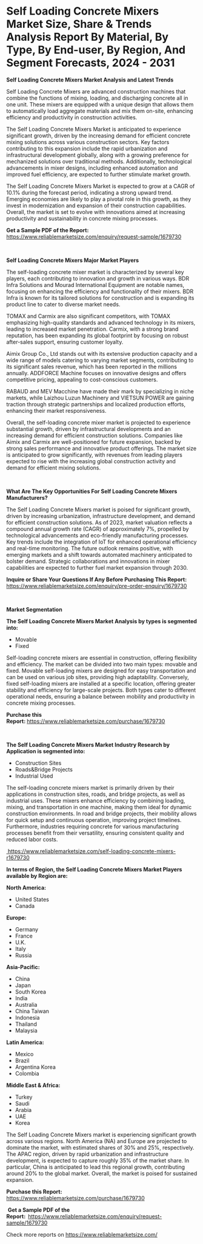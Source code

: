 <p><h1>Self Loading Concrete Mixers Market Size, Share & Trends Analysis Report By Material, By Type, By End-user, By Region, And Segment Forecasts, 2024 - 2031</h1></p><p><strong>Self Loading Concrete Mixers Market Analysis and Latest Trends</strong></p>
<p><p>Self Loading Concrete Mixers are advanced construction machines that combine the functions of mixing, loading, and discharging concrete all in one unit. These mixers are equipped with a unique design that allows them to automatically load aggregate materials and mix them on-site, enhancing efficiency and productivity in construction activities.</p><p>The Self Loading Concrete Mixers Market is anticipated to experience significant growth, driven by the increasing demand for efficient concrete mixing solutions across various construction sectors. Key factors contributing to this expansion include the rapid urbanization and infrastructural development globally, along with a growing preference for mechanized solutions over traditional methods. Additionally, technological advancements in mixer designs, including enhanced automation and improved fuel efficiency, are expected to further stimulate market growth.</p><p>The Self Loading Concrete Mixers Market is expected to grow at a CAGR of 10.1% during the forecast period, indicating a strong upward trend. Emerging economies are likely to play a pivotal role in this growth, as they invest in modernization and expansion of their construction capabilities. Overall, the market is set to evolve with innovations aimed at increasing productivity and sustainability in concrete mixing processes.</p></p>
<p><strong>Get a Sample PDF of the Report:&nbsp;</strong> <a href="https://www.reliablemarketsize.com/enquiry/request-sample/1679730?utm_campaign=1996&utm_medium=2&utm_source=Github&utm_content=ia&utm_term=28122024&utm_id=self-loading-concrete-mixers">https://www.reliablemarketsize.com/enquiry/request-sample/1679730</a></p>
<p>&nbsp;</p>
<p><strong>Self Loading Concrete Mixers Major Market Players</strong></p>
<p><p>The self-loading concrete mixer market is characterized by several key players, each contributing to innovation and growth in various ways. BDR Infra Solutions and Mourad International Equipment are notable names, focusing on enhancing the efficiency and functionality of their mixers. BDR Infra is known for its tailored solutions for construction and is expanding its product line to cater to diverse market needs.</p><p>TOMAX and Carmix are also significant competitors, with TOMAX emphasizing high-quality standards and advanced technology in its mixers, leading to increased market penetration. Carmix, with a strong brand reputation, has been expanding its global footprint by focusing on robust after-sales support, ensuring customer loyalty.</p><p>Aimix Group Co., Ltd stands out with its extensive production capacity and a wide range of models catering to varying market segments, contributing to its significant sales revenue, which has been reported in the millions annually. ADDFORCE Machine focuses on innovative designs and offers competitive pricing, appealing to cost-conscious customers.</p><p>RABAUD and MEV Macchine have made their mark by specializing in niche markets, while Laizhou Luzun Machinery and VIETSUN POWER are gaining traction through strategic partnerships and localized production efforts, enhancing their market responsiveness.</p><p>Overall, the self-loading concrete mixer market is projected to experience substantial growth, driven by infrastructural developments and an increasing demand for efficient construction solutions. Companies like Aimix and Carmix are well-positioned for future expansion, backed by strong sales performance and innovative product offerings. The market size is anticipated to grow significantly, with revenues from leading players expected to rise with the increasing global construction activity and demand for efficient mixing solutions.</p></p>
<p>&nbsp;</p>
<p><strong>What Are The Key Opportunities For Self Loading Concrete Mixers Manufacturers?</strong></p>
<p><p>The Self Loading Concrete Mixers market is poised for significant growth, driven by increasing urbanization, infrastructure development, and demand for efficient construction solutions. As of 2023, market valuation reflects a compound annual growth rate (CAGR) of approximately 7%, propelled by technological advancements and eco-friendly manufacturing processes. Key trends include the integration of IoT for enhanced operational efficiency and real-time monitoring. The future outlook remains positive, with emerging markets and a shift towards automated machinery anticipated to bolster demand. Strategic collaborations and innovations in mixer capabilities are expected to further fuel market expansion through 2030.</p></p>
<p><strong>Inquire or Share Your Questions If Any Before Purchasing This Report:</strong> <a href="https://www.reliablemarketsize.com/enquiry/pre-order-enquiry/1679730?utm_campaign=1996&utm_medium=2&utm_source=Github&utm_content=ia&utm_term=28122024&utm_id=self-loading-concrete-mixers">https://www.reliablemarketsize.com/enquiry/pre-order-enquiry/1679730</a></p>
<p>&nbsp;</p>
<p><strong>Market Segmentation</strong></p>
<p><strong>The Self Loading Concrete Mixers Market Analysis by types is segmented into:</strong></p>
<p><ul><li>Movable</li><li>Fixed</li></ul></p>
<p><p>Self-loading concrete mixers are essential in construction, offering flexibility and efficiency. The market can be divided into two main types: movable and fixed. Movable self-loading mixers are designed for easy transportation and can be used on various job sites, providing high adaptability. Conversely, fixed self-loading mixers are installed at a specific location, offering greater stability and efficiency for large-scale projects. Both types cater to different operational needs, ensuring a balance between mobility and productivity in concrete mixing processes.</p></p>
<p><strong>Purchase this Report:&nbsp;</strong><a href="https://www.reliablemarketsize.com/purchase/1679730?utm_campaign=1996&utm_medium=2&utm_source=Github&utm_content=ia&utm_term=28122024&utm_id=self-loading-concrete-mixers">https://www.reliablemarketsize.com/purchase/1679730</a></p>
<p>&nbsp;</p>
<p><strong>The Self Loading Concrete Mixers Market Industry Research by Application is segmented into:</strong></p>
<p><ul><li>Construction Sites</li><li>Roads&Bridge Projects</li><li>Industrial Used</li></ul></p>
<p><p>The self-loading concrete mixers market is primarily driven by their applications in construction sites, roads, and bridge projects, as well as industrial uses. These mixers enhance efficiency by combining loading, mixing, and transportation in one machine, making them ideal for dynamic construction environments. In road and bridge projects, their mobility allows for quick setup and continuous operation, improving project timelines. Furthermore, industries requiring concrete for various manufacturing processes benefit from their versatility, ensuring consistent quality and reduced labor costs.</p></p>
<p><a href="https://www.reliablemarketsize.com/self-loading-concrete-mixers-r1679730?utm_campaign=1996&utm_medium=2&utm_source=Github&utm_content=ia&utm_term=28122024&utm_id=self-loading-concrete-mixers">&nbsp;https://www.reliablemarketsize.com/self-loading-concrete-mixers-r1679730</a></p>
<p><strong>In terms of Region, the Self Loading Concrete Mixers Market Players available by Region are:</strong></p>
<p>
    <p> <strong> North America: </strong>
        <ul>
            <li>United States</li>
            <li>Canada</li>
        </ul>
        </p> 
    <p> <strong> Europe: </strong>
        <ul>
            <li>Germany</li>
            <li>France</li>
            <li>U.K.</li>
            <li>Italy</li>
            <li>Russia</li>
        </ul>
        </p> 
    <p> <strong> Asia-Pacific: </strong>
        <ul>
            <li>China</li>
            <li>Japan</li>
            <li>South Korea</li>
            <li>India</li>
            <li>Australia</li>
            <li>China Taiwan</li>
            <li>Indonesia</li>
            <li>Thailand</li>
            <li>Malaysia</li>
        </ul>
        </p> 
    <p> <strong> Latin America: </strong>
        <ul>
            <li>Mexico</li>
            <li>Brazil</li>
            <li>Argentina Korea</li>
            <li>Colombia</li>
        </ul>
        </p> 
    <p> <strong> Middle East & Africa: </strong>
        <ul>
            <li>Turkey</li>
            <li>Saudi</li>
            <li>Arabia</li>
            <li>UAE</li>
            <li>Korea</li>
        </ul>
    </p>
    </p>
<p><p>The Self Loading Concrete Mixers market is experiencing significant growth across various regions. North America (NA) and Europe are projected to dominate the market, with estimated shares of 30% and 25%, respectively. The APAC region, driven by rapid urbanization and infrastructure development, is expected to capture roughly 35% of the market share. In particular, China is anticipated to lead this regional growth, contributing around 20% to the global market. Overall, the market is poised for sustained expansion.</p></p>
<p><strong>Purchase this Report: </strong><a href="https://www.reliablemarketsize.com/purchase/1679730?utm_campaign=1996&utm_medium=2&utm_source=Github&utm_content=ia&utm_term=28122024&utm_id=self-loading-concrete-mixers">https://www.reliablemarketsize.com/purchase/1679730</a></p>
<p>&nbsp;<strong>Get a Sample PDF of the Report:&nbsp;&nbsp;</strong><a href="https://www.reliablemarketsize.com/enquiry/request-sample/1679730?utm_campaign=1996&utm_medium=2&utm_source=Github&utm_content=ia&utm_term=28122024&utm_id=self-loading-concrete-mixers">https://www.reliablemarketsize.com/enquiry/request-sample/1679730</a></p>
<p><strong></strong></p>
<p>Check more reports on <a href="https://www.reliablemarketsize.com/?utm_campaign=1996&utm_medium=2&utm_source=Github&utm_content=ia&utm_term=28122024&utm_id=self-loading-concrete-mixers">https://www.reliablemarketsize.com/</a></p>